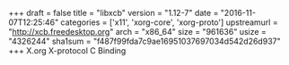 +++
draft = false
title = "libxcb"
version = "1.12-7"
date = "2016-11-07T12:25:46"
categories = ['x11', 'xorg-core', 'xorg-proto']
upstreamurl = "http://xcb.freedesktop.org"
arch = "x86_64"
size = "961636"
usize = "4326244"
sha1sum = "f487f99fda7c9ae16951037697034d542d26d937"
+++
X.org X-protocol C Binding
